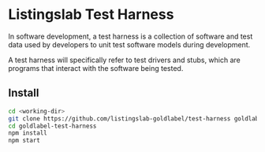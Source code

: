 # Listingslab Test Harness

In software development, a test harness is a collection of software and test 
data used by developers to unit test software models during development. 

A test harness will specifically refer to test drivers and stubs, which are 
programs that interact with the software being tested.

## Install

```bash
cd <working-dir>
git clone https://github.com/listingslab-goldlabel/test-harness goldlabel-test-harness
cd goldlabel-test-harness
npm install 
npm start
```